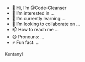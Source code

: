 - 👋 Hi, I’m @Code-Cleanser
- 👀 I’m interested in ...
- 🌱 I’m currently learning ...
- 💞️ I’m looking to collaborate on ...
- 📫 How to reach me ...
- 😄 Pronouns: ...
- ⚡ Fun fact: ...

<!---
Code-Cleanser/Code-Cleanser is a ✨ special ✨ repository because its `README.md` (this file) appears on your GitHub profile.
You can click the Preview link to take a look at your changes.
--->


Kentanyl
